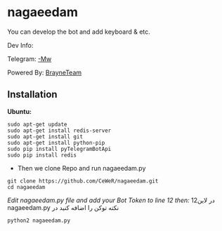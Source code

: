 # nagaeedam
You can develop the bot and add keyboard & etc.

Dev Info:

Telegram: [-Mw](http://telegram.me/mohamwmad)

Powered By: [BrayneTeam](http://telegram.me/brayneteam)

## Installation
**Ubuntu:**
```
sudo apt-get update
sudo apt-get install redis-server
sudo apt-get install git
sudo apt-get install python-pip
sudo pip install pyTelegramBotApi
sudo pip install redis
```
* Then we clone Repo and run nagaeedam.py
```
git clone https://github.com/CeWeR/nagaeedam.git
cd nagaeedam
```
*Edit nagaeedam.py file and add your Bot Token to line 12 then:*
 12در لاین nagaeedam.py نکته توکن را اضافه کنید در 

```
python2 nagaeedam.py
```
